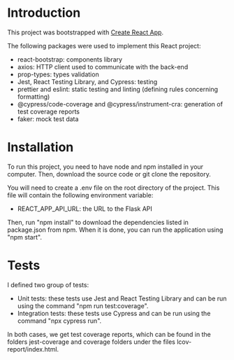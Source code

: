 # Introduction

This project was bootstrapped with [Create React App](https://github.com/facebook/create-react-app).

The following packages were used to implement this React project:

-   react-bootstrap: components library
-   axios: HTTP client used to communicate with the back-end
-   prop-types: types validation
-   Jest, React Testing Library, and Cypress: testing
-   prettier and eslint: static testing and linting (defining rules concerning formatting)
-   @cypress/code-coverage and @cypress/instrument-cra: generation of test coverage reports
-   faker: mock test data

# Installation

To run this project, you need to have node and npm installed in your computer. Then,
download the source code or git clone the repository.

You will need to create a .env file on the root directory of the project. This file
will contain the following environment variable:

-   REACT_APP_API_URL: the URL to the Flask API

Then, run "npm install" to download the dependencies listed in package.json from npm.
When it is done, you can run the application using "npm start".

# Tests

I defined two group of tests:

-   Unit tests: these tests use Jest and React Testing Library and can be run using the command "npm run test:coverage".
-   Integration tests: these tests use Cypress and can be run using the command "npx cypress run".

In both cases, we get test coverage reports, which can be found in the folders jest-coverage and coverage folders under
the files lcov-report/index.html.
